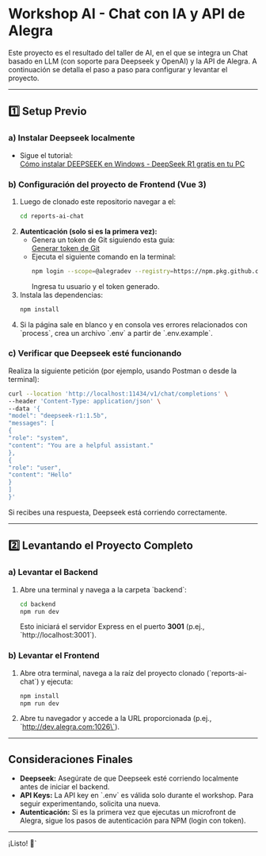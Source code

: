 # Workshop AI - Chat con IA y API de Alegra

Este proyecto es el resultado del taller de AI, en el que se integra un Chat basado en LLM (con soporte para Deepseek y OpenAI) y la API de Alegra. A continuación se detalla el paso a paso para configurar y levantar el proyecto.

---

## 1️⃣ Setup Previo

### a) Instalar Deepseek localmente

- Sigue el tutorial:  
  [Cómo instalar DEEPSEEK en Windows - DeepSeek R1 gratis en tu PC](https://www.youtube.com/watch?v=OlZsAX4gTpg)

### b) Configuración del proyecto de Frontend (Vue 3)

1. Luego de clonado este repositorio navegar a el:
   ```bash
   cd reports-ai-chat
   ```
2. **Autenticación (solo si es la primera vez):**
   - Genera un token de Git siguiendo esta guía:  
     [Generar token de Git](https://www.loom.com/share/bd1f758b96ed45ebb9c75352bbbf3446)
   - Ejecuta el siguiente comando en la terminal:
     ```bash
     npm login --scope=@alegradev --registry=https://npm.pkg.github.com/
     ```
     Ingresa tu usuario y el token generado.
3. Instala las dependencias:
   ```bash
   npm install
   ```
4. Si la página sale en blanco y en consola ves errores relacionados con \`process\`, crea un archivo \`.env\` a partir de \`.env.example\`.

### c) Verificar que Deepseek esté funcionando

Realiza la siguiente petición (por ejemplo, usando Postman o desde la terminal):

```bash
curl --location 'http://localhost:11434/v1/chat/completions' \
--header 'Content-Type: application/json' \
--data '{
"model": "deepseek-r1:1.5b",
"messages": [
{
"role": "system",
"content": "You are a helpful assistant."
},
{
"role": "user",
"content": "Hello"
}
]
}'
```

Si recibes una respuesta, Deepseek está corriendo correctamente.

---

## 2️⃣ Levantando el Proyecto Completo

### a) Levantar el Backend

1. Abre una terminal y navega a la carpeta \`backend\`:
   ```bash
   cd backend
   npm run dev
   ```
   Esto iniciará el servidor Express en el puerto **3001** (p.ej., \`http://localhost:3001\`).

### b) Levantar el Frontend

1. Abre otra terminal, navega a la raíz del proyecto clonado (\`reports-ai-chat\`) y ejecuta:
   ```bash
   npm install
   npm run dev
   ```
2. Abre tu navegador y accede a la URL proporcionada (p.ej., \`http://dev.alegra.com:1026\`).

---

## Consideraciones Finales

- **Deepseek:** Asegúrate de que Deepseek esté corriendo localmente antes de iniciar el backend.
- **API Keys:** La API key en \`.env\` es válida solo durante el workshop. Para seguir experimentando, solicita una nueva.
- **Autenticación:** Si es la primera vez que ejecutas un microfront de Alegra, sigue los pasos de autenticación para NPM (login con token).

---

¡Listo! 🚀`
